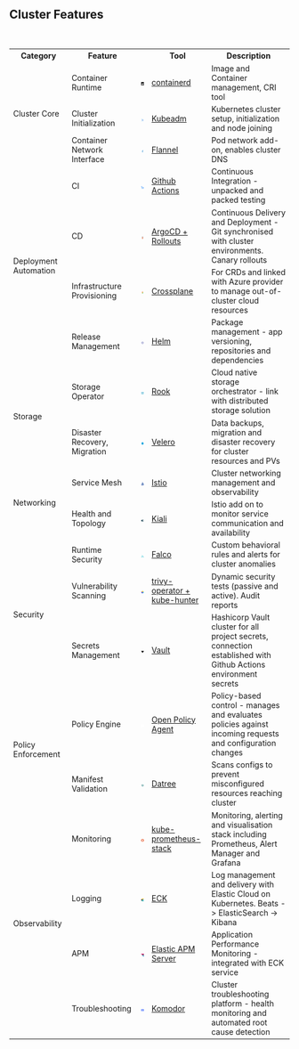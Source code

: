 
## Cluster Features
<br> 
<table>
    <tr>
        <th>Category</th>
        <th>Feature</th>
        <th></th>
        <th>Tool</th>
        <th>Description</th>
    </tr>
    <tr>
        <td rowspan="3">Cluster Core</td>
        <td>Container Runtime</td>
        <td><img width="96" src="images/logos/containerd.png"></td>
        <td><a href="https://containerd.io/">containerd</a></td>
        <td>Image and Container management, CRI tool</td>
    </tr>
    <tr>
        <td>Cluster Initialization</td>
        <td><img width="96" src="images/logos/kubeadm.png"></td>
        <td><a href="https://kubernetes.io/docs/reference/setup-tools/kubeadm/">Kubeadm</a></td>
        <td>Kubernetes cluster setup, initialization and node joining</td>
    </tr>
    <tr>
        <td>Container Network Interface</td>
        <td><img width="96" src="images/logos/flannel.png"></td>
        <td><a href="https://github.com/flannel-io/flannel">Flannel</a></td>
        <td>Pod network add-on, enables cluster DNS</td>
    </tr>
    <tr>
        <td rowspan="4">Deployment Automation</td>
        <td>CI</td>
        <td><img width="96" src="images/logos/githubactions.png"></td>
        <td><a href=https://github.com/features/actions>Github Actions</a></td>
        <td>Continuous Integration - unpacked and packed testing</td>
    </tr>
    <tr>
        <td>CD</td>
        <td><img width="96" src="images/logos/argo.svg"></td>
        <td><a href="https://argoproj.github.io/cd">ArgoCD + Rollouts</a></td>
        <td>Continuous Delivery and Deployment - Git synchronised with cluster environments. Canary rollouts</td>
    </tr>
    <tr>
        <td>Infrastructure Provisioning</td>
        <td><img width="96" src="images/logos/crossplane.png"></td>
        <td><a href="https://www.crossplane.io/">Crossplane</a></td>
        <td>For CRDs and linked with Azure provider to manage out-of-cluster cloud resources</td>
    </tr>
    <tr>
        <td>Release Management</td>
        <td><img width="96" src="images/logos/helm.png"></td>
        <td><a href="https://helm.sh/">Helm</a></td>
        <td>Package management - app versioning, repositories and dependencies</td>
    </tr>
    <tr>
        <td rowspan="2">Storage</td>
        <td>Storage Operator</td>
        <td><img width="96" src="images/logos/rook.png"></td>
        <td><a href="https://rook.io/">Rook</a></td>
        <td>Cloud native storage orchestrator - link with distributed storage solution</td>
    </tr>
    <tr>
        <td>Disaster Recovery, Migration</td>
        <td><img width="96" src="images/logos/velero.png"></td>
        <td><a href="https://velero.io/">Velero</a></td>
        <td>Data backups, migration and disaster recovery for cluster resources and PVs</td>
    </tr>
    <tr>
        <td rowspan="2">Networking</td>
        <td>Service Mesh</td>
        <td><img width="96" src="images/logos/istio.png"></td>
        <td><a href="https://istio.io/">Istio</a></td>
        <td>Cluster networking management and observability</td>
    </tr>
    <tr>
        <td>Health and Topology</td>
        <td><img width="96" src="images/logos/kiali.svg"></td>
        <td><a href="https://kiali.io/">Kiali</a></td>
        <td>Istio add on to monitor service communication and availability</td>
    </tr>
    <tr>
        <td rowspan="3">Security</td>
        <td>Runtime Security</td>
        <td><img width="96" src="images/logos/falco.png"></td>
        <td><a href="https://falco.org/">Falco</a></td>
        <td>Custom behavioral rules and alerts for cluster anomalies</td>
    </tr>
    <tr>
        <td>Vulnerability Scanning</td>
        <td><img width="96" src="images/logos/trivy.png"></td>
        <td><a href="https://github.com/aquasecurity/trivy-operator">trivy-operator + kube-hunter</a></td>
        <td>Dynamic security tests (passive and active). Audit reports </td>
    </tr>
    <tr>
        <td>Secrets Management</td>
        <td><img width="96" src="images/logos/vault.png"></td>
        <td><a href="https://www.vaultproject.io/">Vault</a></td>
        <td>Hashicorp Vault cluster for all project secrets, connection established with Github Actions environment secrets</td>
    </tr>
    <tr>
        <td rowspan="2">Policy Enforcement</td>
        <td>Policy Engine</td>
        <td><img width="96" src="images/logos/opa.png"></td>
        <td><a href="https://www.openpolicyagent.org/">Open Policy Agent</a></td>
        <td>Policy-based control - manages and evaluates policies against incoming requests and configuration changes</td>
    </tr>
    <tr>
        <td>Manifest Validation</td>
        <td><img width="96" src="images/logos/datree.png"></td>
        <td><a href="https://www.datree.io/">Datree</a></td>
        <td>Scans configs to prevent misconfigured resources reaching cluster</td>
    </tr>
    <tr>
        <td rowspan="4">Observability</td>
        <td>Monitoring</td>
        <td><img width="96" src="images/logos/prom.png"></td>
        <td><a href="https://artifacthub.io/packages/helm/prometheus-community/kube-prometheus-stack">kube-prometheus-stack</a></td>
        <td>Monitoring, alerting and visualisation stack including Prometheus, Alert Manager and Grafana</td>
    </tr>
    <tr>
        <td>Logging</td>
        <td><img width="96" src="images/logos/eck.png"></td>
        <td><a href="https://www.elastic.co/guide/en/cloud-on-k8s/2.8/k8s-quickstart.html">ECK</a></td>
        <td>Log management and delivery with Elastic Cloud on Kubernetes. Beats -> ElasticSearch -> Kibana</td>
    </tr>
    <tr>
        <td>APM</td>
        <td><img width="96" src="images/logos/apm.svg"></td>
        <td><a href="https://www.elastic.co/guide/en/cloud-on-k8s/2.8/k8s-apm-server.html">Elastic APM Server</a></td>
        <td>Application Performance Monitoring - integrated with ECK service</td>
    </tr>
    <tr>
        <td>Troubleshooting</td>
        <td><img width="96" src="images/logos/komodor.png"></td>
        <td><a href="https://komodor.com/">Komodor</a></td>
        <td>Cluster troubleshooting platform - health monitoring and automated root cause detection</td>
    </tr>
    <!-- Add more rows for other tools -->
</table>
<br>